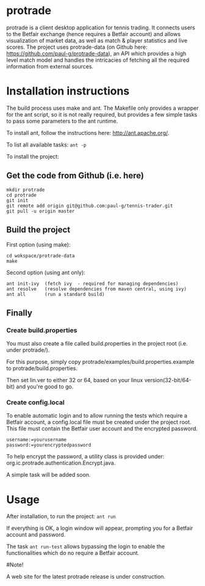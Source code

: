 protrade
=========

protrade is a client desktop application for tennis trading.
It connects users to the Betfair exchange (hence requires a Betfair account) and allows visualization of market data, as well as match & player statistics and live scores.
The project uses protrade-data (on Github here: https://github.com/paul-g/protrade-data), an API which provides a high level match model and handles the intricacies of fetching all the required information from external sources.


# Installation instructions

The build process uses make and ant.
The Makefile only provides a wrapper for the ant script, so it is not really required, but provides a few simple tasks to pass some parameters to the ant runtime.

To install ant, follow the instructions here: http://ant.apache.org/.

To list all available tasks:
`ant -p` 

To install the project:

## Get the code from Github (i.e. here)

```
mkdir protrade
cd protrade
git init
git remote add origin git@github.com:paul-g/tennis-trader.git
git pull -u origin master
```
## Build the project

First option (using make):

```
cd wokspace/protrade-data
make
```

Second option (using ant only):

```
ant init-ivy  (fetch ivy  - required for managing dependencies)
ant resolve   (resolve dependencies from maven central, using ivy)
ant all       (run a standard build)
```


## Finally

### Create build.properties
You must also create a file called build.properties in the project root (i.e. under protrade/).

For this purpose, simply copy protrade/examples/build.properties.example to protrade/build.properties.

Then set lin.ver to either 32 or 64, based on your linux version(32-bit/64-bit) and you're good to go.

### Create config.local

To enable automatic login and to allow running the tests which require a Betfair account, a config.local file must be created under the project root. This file must contain the Betfair user account and the encrypted password.


```
username:=yourusername
password:=yourencryptedpassword
```

To help encrypt the password, a utility class is provided under:  org.ic.protrade.authentication.Encrypt.java.

A simple task will be added soon.

# Usage

After installation, to run the project: `ant run` 

If everything is OK, a login window will appear, prompting you for a Betfair account and password.

The task `ant run-test` allows bypassing the login to enable the functionalities which do no require a Betfair account.

#Note!

A web site for the latest protrade release is under construction.

